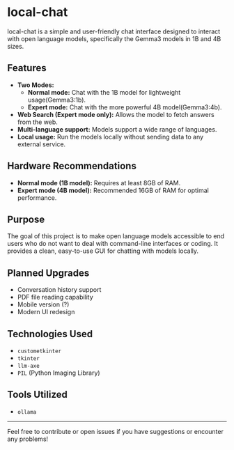# local-chat

local-chat is a simple and user-friendly chat interface designed to interact with open language models, specifically the Gemma3 models in 1B and 4B sizes.

## Features

- **Two Modes:**
  - **Normal mode:** Chat with the 1B model for lightweight usage(Gemma3:1b).
  - **Expert mode:** Chat with the more powerful 4B model(Gemma3:4b).
- **Web Search (Expert mode only):** Allows the model to fetch answers from the web.
- **Multi-language support:** Models support a wide range of languages.
- **Local usage:** Run the models locally without sending data to any external service.

## Hardware Recommendations

- **Normal mode (1B model):** Requires at least 8GB of RAM.
- **Expert mode (4B model):** Recommended 16GB of RAM for optimal performance.

## Purpose

The goal of this project is to make open language models accessible to end users who do not want to deal with command-line interfaces or coding. It provides a clean, easy-to-use GUI for chatting with models locally.

## Planned Upgrades

- Conversation history support
- PDF file reading capability
- Mobile version (?)
- Modern UI redesign

## Technologies Used

- `custometkinter`
- `tkinter`
- `llm-axe`
- `PIL` (Python Imaging Library)

## Tools Utilized

- `ollama`

---

Feel free to contribute or open issues if you have suggestions or encounter any problems!
